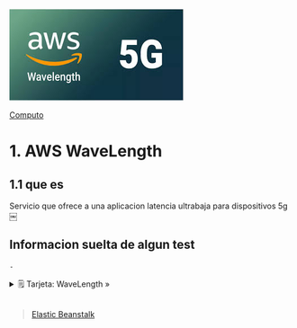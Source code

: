 ![Amazon WaveLength](../../00_assets/Computo/wavelength-logo.jpeg)

[Computo](../../Computo/)

# 1. AWS WaveLength

## 1.1 que es

Servicio que ofrece a una aplicacion latencia ultrabaja para dispositivos 5g
￼
## Informacion suelta de algun test

    -


<details>
<summary>🗒 Tarjeta: WaveLength »</summary>

| Definicion  |
| ---- |
| agregar algo |

</details>

<br/>

> [Elastic Beanstalk](../05-Administrador%20de%20Costos%20y%20Capacidades/beanstalk.md)

<br/>